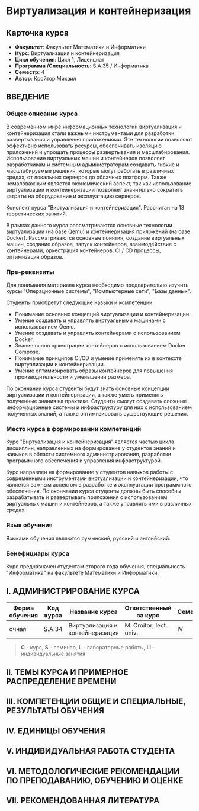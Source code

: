 # Виртуализация и контейнеризация

## Карточка курса

- __Факультет__: Факультет Математики и Информатики
- __Курс__: Виртуализация и контейнеризация
- __Цикл обучения__: Цикл 1, Лиценциат
- __Программа /Специальность__: S.A.35 / Информатика
- __Семестр__: 4
- __Автор__: Кройтор Михаил

## ВВЕДЕНИЕ

### Общее описание курса

В современном мире информационных технологий виртуализация и контейнеризация стали важными инструментами для разработки, развертывания и управления приложениями. Эти технологии позволяют эффективно использовать ресурсы, обеспечивать изоляцию приложений и упрощать процессы развертывания и масштабирования. Использование виртуальных машин и контейнеров позволяет разработчикам и системным администраторам создавать гибкие и масштабируемые решения, которые могут работать в различных средах, от локальных серверов до облачных платформ. Также немаловажным является экономический аспект, так как использование виртуализации и контейнеризации позволяет значительно сократить затраты на оборудование и эксплуатацию серверов.

Конспект курса "Виртуализация и контейнеризация". Рассчитан на 13 теоретических занятий.

В рамках данного курса рассматриваются основные технологии виртуализации (на базе Qemu) и контейнеризация приложений (на базе Docker). Рассматриваются основные понятия, создание виртуальных машин, создание образов, запуск контейнеров, взаимодействие с контейнерами, оркестрация контейнеров, CI / CD процессы, оптимизация образов.

### Пре-реквизиты

Для понимания материала курса необходимо предварительно изучить курсы "Операционные системы", "Компьютерные сети", "Базы данных".

Студенты приобретут следующие навыки и компетенции:

- Понимание основных концепций виртуализации и контейнеризации.
- Умение создавать и управлять виртуальными машинами с использованием Qemu.
- Умение создавать и управлять контейнерами с использованием Docker.
- Знание основ оркестрации контейнеров с использованием Docker Compose.
- Понимание принципов CI/CD и умение применять их в контексте виртуализации и контейнеризации.
- Умение оптимизировать образы контейнеров для повышения производительности и уменьшения размера.

По окончании курса студенты будут знать основные концепции виртуализации и контейнеризации, а также уметь применять полученные знания на практике. Студенты смогут создавать сложные информационные системы и инфраструктуру для них с использованием полученных знаний, а также оптимизировать существующие решения.

### Место курса в формировании компетенций

Курс "Виртуализация и контейнеризация" является частью цикла дисциплин, направленных на формирование у студентов знаний и навыков в области системного администрирования, разработки программного обеспечения и управления инфраструктурой.

Курс направлен на формирование у студентов навыков работы с современными инструментами виртуализации и контейнеризации, что является важным аспектом в разработке и эксплуатации программного обеспечения. По окончании курса студенты должны быть способны разрабатывать и развертывать приложения с использованием виртуальных машин и контейнеров, а также управлять ими в различных средах.

### Язык обучения

Языками обучения являются румынский, русский и английский.

### Бенефициары курса

Курс предназначен студентам второго года обучения, специальность "Информатика" на факультете Математики и Информатики.

## I. АДМИНИСТРИРОВАНИЕ КУРСА

| Форма обучения | Код курса | Название курса                  | Ответственный за курс   | Семестр | Всего | C   | S   | L   | LI  | Оценивание | Кредиты |
| -------------- | --------- | ------------------------------- | ----------------------- | ------- | ----- | --- | --- | --- | --- | ---------- | ------- |
| очная          | S.A.34    | Виртуализация и контейнеризация | M. Croitor, lect. univ. | IV      | 120   | 20  | 0   | 40  | 60  | E          | 4       |

> __C__ - курс, __S__ - семинар, __L__ - лабораторные работы, __LI__ – индивидуальные занятия

## II. ТЕМЫ КУРСА И ПРИМЕРНОЕ РАСПРЕДЕЛЕНИЕ ВРЕМЕНИ

## III. КОМПЕТЕНЦИИ ОБЩИЕ И СПЕЦИАЛЬНЫЕ, РЕЗУЛЬТАТЫ ОБУЧЕНИЯ

## IV. ЕДИНИЦЫ ОБУЧЕНИЯ

## V. ИНДИВИДУАЛЬНАЯ РАБОТА СТУДЕНТА

## VI. МЕТОДОЛОГИЧЕСКИЕ РЕКОМЕНДАЦИИ ПО ПРЕПОДАВАНИЮ, ОБУЧЕНИЮ И ОЦЕНКЕ

## VII. РЕКОМЕНДОВАННАЯ ЛИТЕРАТУРА
